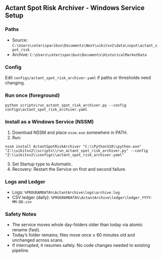 ## Actant Spot Risk Archiver - Windows Service Setup

### Paths
- Source: `C:\Users\ceterisparibus\Documents\Next\uikitxv2\data\input\actant_spot_risk`
- Archive: `C:\Users\ceterisparibus\Documents\HistoricalMarketData`

### Config
Edit `configs/actant_spot_risk_archiver.yaml` if paths or thresholds need changing.

### Run once (foreground)
```
python scripts\run_actant_spot_risk_archiver.py --config configs\actant_spot_risk_archiver.yaml
```

### Install as a Windows Service (NSSM)
1. Download NSSM and place `nssm.exe` somewhere in PATH.
2. Run:
```
nssm install ActantSpotRiskArchiver "C:\\Python310\\python.exe" "Z:\\uikitxv2\\scripts\\run_actant_spot_risk_archiver.py" --config "Z:\\uikitxv2\\configs\\actant_spot_risk_archiver.yaml"
```
3. Set Startup type to Automatic.
4. Recovery: Restart the Service on first and second failure.

### Logs and Ledger
- Logs: `%PROGRAMDATA%\ActantArchive\logs\archive.log`
- CSV ledger (daily): `%PROGRAMDATA%\ActantArchive\ledger\ledger_YYYY-MM-DD.csv`

### Safety Notes
- The service moves whole day-folders older than today via atomic rename (fast).
- Today’s folder remains; files move once ≥ 60 minutes old and unchanged across scans.
- If interrupted, it resumes safely. No code changes needed to existing pipeline.


